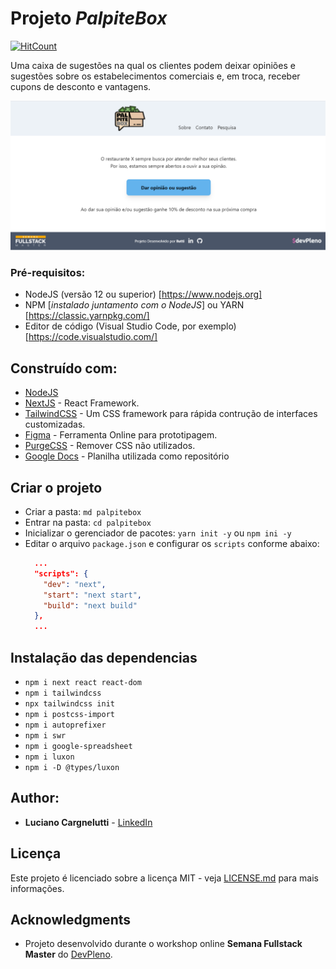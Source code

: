 # Projeto *PalpiteBox*

[![HitCount](http://hits.dwyl.com/llutti/llutti/palpitebox.svg)](http://hits.dwyl.com/llutti/llutti/palpitebox)

Uma caixa de sugestões na qual os clientes podem deixar opiniões e sugestões sobre os estabelecimentos comerciais e, em troca, receber cupons de desconto e vantagens.

![Print da tela do aplicativo](https://github.com/llutti/palpitebox/blob/master/screens/Print-tela-principal.png)

### Pré-requisitos:
- NodeJS (versão 12 ou superior) [https://www.nodejs.org]
- NPM [*instalado juntamento com o NodeJS*] ou YARN [https://classic.yarnpkg.com/]
- Editor de código (Visual Studio Code, por exemplo) [https://code.visualstudio.com/]

## Construído com:
* [NodeJS](https://www.nodejs.org)
* [NextJS](https://nextjs.org/) - React Framework.
* [TailwindCSS](https://tailwindcss.com/) - Um CSS framework para rápida contrução de interfaces customizadas.
* [Figma](https://figma.com/) - Ferramenta Online para prototipagem.
* [PurgeCSS](https://purgecss.com/) - Remover CSS não utilizados.
* [Google Docs](https://g.co/kgs/MVHtjb) - Planilha utilizada como repositório

## Criar o projeto
- Criar a pasta: `md palpitebox`
- Entrar na pasta: `cd palpitebox`
- Inicializar o gerenciador de pacotes: `yarn init -y` ou `npm ini -y`
- Editar o arquivo `package.json` e configurar os `scripts` conforme abaixo:
  ``` json
    ...
    "scripts": {
      "dev": "next",
      "start": "next start",
      "build": "next build"
    },
    ...
  ```

## Instalação das dependencias
- `npm i next react react-dom`
- `npm i tailwindcss`
- `npx tailwindcss init`
- `npm i postcss-import`
- `npm i autoprefixer`
- `npm i swr`
- `npm i google-spreadsheet`
- `npm i luxon`
- `npm i -D @types/luxon`

## Author:

* **Luciano Cargnelutti** - [LinkedIn](https://www.linkedin.com/in/llutti/)



## Licença

Este projeto é licenciado sobre a licença MIT - veja [LICENSE.md](LICENSE.md) para mais informações.

## Acknowledgments

* Projeto desenvolvido durante o workshop online **Semana Fullstack Master** do [DevPleno](https://devpleno.com).
